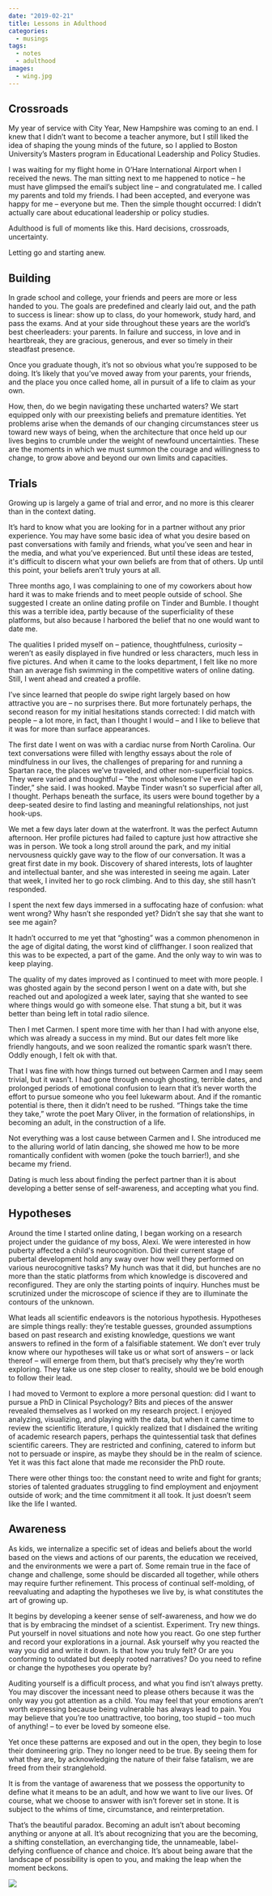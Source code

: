 ```yaml
---
date: "2019-02-21"
title: Lessons in Adulthood
categories:
  - musings
tags:
  - notes
  - adulthood
images:
  - wing.jpg
---
```


## Crossroads

My year of service with City Year, New Hampshire was coming to an end. I knew that I didn’t want to become a teacher anymore, but I still liked the idea of shaping the young minds of the future, so I applied to Boston University’s Masters program in Educational Leadership and Policy Studies.

I was waiting for my flight home in O’Hare International Airport when I received the news. The man sitting next to me happened to notice – he must have glimpsed the email’s subject line – and congratulated me. I called my parents and told my friends. I had been accepted, and everyone was happy for me – everyone but me. Then the simple thought occurred: I didn’t actually care about educational leadership or policy studies. 

Adulthood is full of moments like this. Hard decisions, crossroads, uncertainty. 

Letting go and starting anew.

## Building

In grade school and college, your friends and peers are more or less handed to you. The goals are predefined and clearly laid out, and the path to success is linear: show up to class, do your homework, study hard, and pass the exams. And at your side throughout these years are the world’s best cheerleaders: your parents. In failure and success, in love and in heartbreak, they are gracious, generous, and ever so timely in their steadfast presence.

Once you graduate though, it’s not so obvious what you’re supposed to be doing. It’s likely that you’ve moved away from your parents, your friends, and the place you once called home, all in pursuit of a life to claim as your own. 

How, then, do we begin navigating these uncharted waters? We start equipped only with our preexisting beliefs and premature identities. Yet problems arise when the demands of our changing circumstances steer us toward new ways of being, when the architecture that once held up our lives begins to crumble under the weight of newfound uncertainties. These are the moments in which we must summon the courage and willingness to change, to grow above and beyond our own limits and capacities. 

## Trials

Growing up is largely a game of trial and error, and no more is this clearer than in the context dating.

It’s hard to know what you are looking for in a partner without any prior experience. You may have some basic idea of what you desire based on past conversations with family and friends, what you’ve seen and hear in the media, and what you’ve experienced. But until these ideas are tested, it's difficult to discern what your own beliefs are from that of others. Up until this point, your beliefs aren’t truly yours at all.

Three months ago, I was complaining to one of my coworkers about how hard it was to make friends and to meet people outside of school. She suggested I create an online dating profile on Tinder and Bumble. I thought this was a terrible idea, partly because of the superficiality of these platforms, but also because I harbored the belief that no one would want to date me. 

The qualities I prided myself on – patience, thoughtfulness, curiosity – weren’t as easily displayed in five hundred or less characters, much less in five pictures. And when it came to the looks department, I felt like no more than an average fish swimming in the competitive waters of online dating. Still, I went ahead and created a profile. 

I’ve since learned that people do swipe right largely based on how attractive you are – no surprises there. But more fortunately perhaps, the second reason for my initial hesitations stands corrected: I did match with people – a lot more, in fact, than I thought I would – and I like to believe that it was for more than surface appearances.

The first date I went on was with a cardiac nurse from North Carolina. Our text conversations were filled with lengthy essays about the role of mindfulness in our lives, the challenges of preparing for and running a Spartan race, the places we’ve traveled, and other non-superficial topics. They were varied and thoughtful – ”the most wholesome I’ve ever had on Tinder,” she said. I was hooked. Maybe Tinder wasn’t so superficial after all, I thought. Perhaps beneath the surface, its users were bound together by a deep-seated desire to find lasting and meaningful relationships, not just hook-ups. 

We met a few days later down at the waterfront. It was the perfect Autumn afternoon. Her profile pictures had failed to capture just how attractive she was in person. We took a long stroll around the park, and my initial nervousness quickly gave way to the flow of our conversation. It was a great first date in my book. Discovery of shared interests, lots of laughter and intellectual banter, and she was interested in seeing me again. Later that week, I invited her to go rock climbing. And to this day, she still hasn’t responded. 

I spent the next few days immersed in a suffocating haze of confusion: what went wrong? Why hasn’t she responded yet? Didn’t she say that she want to see me again? 

It hadn’t occurred to me yet that “ghosting” was a common phenomenon in the age of digital dating, the worst kind of cliffhanger. I soon realized that this was to be expected, a part of the game. And the only way to win was to keep playing.

The quality of my dates improved as I continued to meet with more people. I was ghosted again by the second person I went on a date with, but she reached out and apologized a week later, saying that she wanted to see where things would go with someone else. That stung a bit, but it was better than being left in total radio silence. 

Then I met Carmen. I spent more time with her than I had with anyone else, which was already a success in my mind. But our dates felt more like friendly hangouts, and we soon realized the romantic spark wasn’t there. Oddly enough, I felt ok with that. 

That I was fine with how things turned out between Carmen and I may seem trivial, but it wasn’t. I had gone through enough ghosting, terrible dates, and prolonged periods of emotional confusion to learn that it’s never worth the effort to pursue someone who you feel lukewarm about. And if the romantic potential is there, then it didn’t need to be rushed. “Things take the time they take,” wrote the poet Mary Oliver, in the formation of relationships, in becoming an adult, in the construction of a life.

Not everything was a lost cause between Carmen and I. She introduced me to the alluring world of latin dancing, she showed me how to be more romantically confident with women (poke the touch barrier!), and she became my friend.

Dating is much less about finding the perfect partner than it is about developing a better sense of self-awareness, and accepting what you find. 

## Hypotheses

Around the time I started online dating, I began working on a research project under the guidance of my boss, Alexi. We were interested in how puberty affected a child's neurocognition. Did their current stage of pubertal development hold any sway over how well they performed on various neurocognitive tasks? My hunch was that it did, but hunches are no more than the static platforms from which knowledge is discovered and reconfigured. They are only the starting points of inquiry. Hunches must be scrutinized under the microscope of science if they are to illuminate the contours of the unknown.

What leads all scientific endeavors is the notorious hypothesis. Hypotheses are simple things really: they’re testable guesses, grounded assumptions based on past research and existing knowledge, questions we want answers to refined in the form of a falsifiable statement. We don’t ever truly know where our hypotheses will take us or what sort of answers – or lack thereof – will emerge from them, but that’s precisely why they’re worth exploring. They take us one step closer to reality, should we be bold enough to follow their lead.

I had moved to Vermont to explore a more personal question: did I want to pursue a PhD in Clinical Psychology? Bits and pieces of the answer revealed themselves as I worked on my research project. I enjoyed analyzing, visualizing, and playing with the data, but when it came time to review the scientific literature, I quickly realized that I disdained the writing of academic research papers, perhaps the quintessential task that defines scientific careers. They are restricted and confining, catered to inform but not to persuade or inspire, as maybe they should be in the realm of science. Yet it was this fact alone that made me reconsider the PhD route. 

There were other things too: the constant need to write and fight for grants; stories of talented graduates struggling to find employment and enjoyment outside of work; and the time commitment it all took. It just doesn’t seem like the life I wanted.

## Awareness

As kids, we internalize a specific set of ideas and beliefs about the world based on the views and actions of our parents, the education we received, and the environments we were a part of. Some remain true in the face of change and challenge, some should be discarded all together, while others may require further refinement. This process of continual self-molding, of reevaluating and adapting the hypotheses we live by, is what constitutes the art of growing up.

It begins by developing a keener sense of self-awareness, and how we do that is by embracing the mindset of a scientist. Experiment. Try new things. Put yourself in novel situations and note how you react. Go one step further and record your explorations in a journal. Ask yourself why you reacted the way you did and write it down. Is that how you truly felt? Or are you conforming to outdated but deeply rooted narratives? Do you need to refine or change the hypotheses you operate by?

Auditing yourself is a difficult process, and what you find isn’t always pretty. You may discover the incessant need to please others because it was the only way you got attention as a child. You may feel that your emotions aren’t worth expressing because being vulnerable has always lead to pain. You may believe that you’re too unattractive, too boring, too stupid – too much of anything! – to ever be loved by someone else. 

Yet once these patterns are exposed and out in the open, they begin to lose their domineering grip. They no longer need to be true. By seeing them for what they are, by acknowledging the nature of their false fatalism, we are freed from their stranglehold. 

It is from the vantage of awareness that we possess the opportunity to define what it means to be an adult, and how we want to live our lives. Of course, what we choose to answer with isn’t forever set in stone. It is subject to the whims of time, circumstance, and reinterpretation. 

That’s the beautiful paradox. Becoming an adult isn’t about becoming anything or anyone at all. It’s about recognizing that you are the becoming, a shifting constellation, an everchanging tide, the unnameable, label-defying confluence of chance and choice. It’s about being aware that the landscape of possibility is open to you, and making the leap when the moment beckons.

![](wing.jpg)